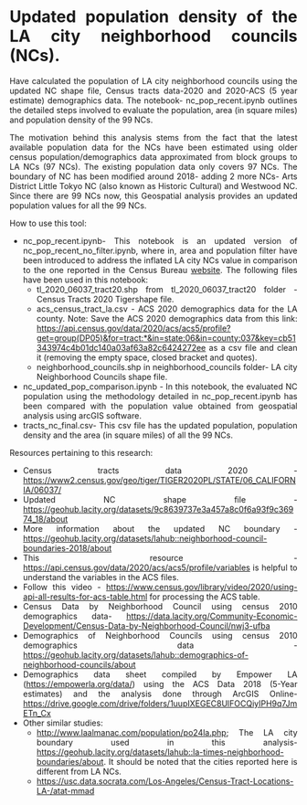 <div style = "text-align: justify"> 
  
# **Updated population density of the LA city neighborhood councils (NCs).**
  
Have calculated the population of LA city neighborhood councils using the updated NC shape file, Census tracts data-2020 and 2020-ACS (5 year estimate) demographics data. The notebook- nc_pop_recent.ipynb outlines the detailed steps involved to evaluate the population, area (in square miles) and population density of the 99 NCs. 

The motivation behind this analysis stems from the fact that the latest available population data for the NCs have been estimated using older census population/demographics data approximated from block groups to LA NCs (97 NCs). The existing population data only covers 97 NCs. The boundary of NC has been modified around 2018- adding 2 more NCs- Arts District Little Tokyo NC (also known as Historic Cultural) and Westwood NC. Since there are 99 NCs now, this Geospatial analysis provides an updated population values for all the 99 NCs. 

How to use this tool:
- nc_pop_recent.ipynb- This notebook is an updated version of nc_pop_recent_no_filter.ipynb, where in, area and population filter have been introduced to address the inflated LA city NCs value in comparison to the one reported in the Census Bureau [website](https://www.census.gov/quickfacts/losangelescitycalifornia?).
  The following files have been used in this notebook:
   * tl_2020_06037_tract20.shp from tl_2020_06037_tract20 folder - Census Tracts 2020 Tigershape file. 
   * acs_census_tract_la.csv - ACS 2020 demographics data for the LA county. Note: Save the ACS 2020 demographics data from this link: https://api.census.gov/data/2020/acs/acs5/profile?get=group(DP05)&for=tract:*&in=state:06&in=county:037&key=cb51343974c4b01dc140a03af63a82c6424272ee as a csv file and clean it (removing the empty space, closed bracket and quotes).
   * neighborhood_councils.shp in neighborhood_councils folder- LA city Neighborhood Councils shape file. 
- nc_updated_pop_comparison.ipynb - In this notebook, the evaluated NC population using the methodology detailed in nc_pop_recent.ipynb has been compared with the population value obtained from geospatial analysis using arcGIS software. 
- tracts_nc_final.csv- This csv file has the updated population, population density and the area (in square miles) of all the 99 NCs.   

Resources pertaining to this research:

- Census tracts data 2020 - https://www2.census.gov/geo/tiger/TIGER2020PL/STATE/06_CALIFORNIA/06037/
- Updated NC shape file - https://geohub.lacity.org/datasets/9c8639737e3a457a8c0f6a93f9c36974_18/about
- More information about the updated NC boundary - https://geohub.lacity.org/datasets/lahub::neighborhood-council-boundaries-2018/about
- This resource - https://api.census.gov/data/2020/acs/acs5/profile/variables is helpful to understand the variables in the ACS files.
- Follow this video - https://www.census.gov/library/video/2020/using-api-all-results-for-acs-table.html for processing the ACS table. 
- Census Data by Neighborhood Council using census 2010 demographics data- https://data.lacity.org/Community-Economic-Development/Census-Data-by-Neighborhood-Council/nwj3-ufba
- Demographics of Neighborhood Councils using census 2010 demographics data - https://geohub.lacity.org/datasets/lahub::demographics-of-neighborhood-councils/about
- Demographics data sheet compiled by Empower LA (https://empowerla.org/data/) using the ACS Data 2018 (5-Year estimates) and the analysis done through ArcGIS Online- https://drive.google.com/drive/folders/1uupIXEGEC8UlFOCQiyIPH9q7JmETn_Cx
- Other similar studies:
  * http://www.laalmanac.com/population/po24la.php; The LA city boundary used in this analysis- https://geohub.lacity.org/datasets/lahub::la-times-neighborhood-boundaries/about. It should be noted that the cities reported here is different from LA NCs. 
  * https://usc.data.socrata.com/Los-Angeles/Census-Tract-Locations-LA-/atat-mmad
